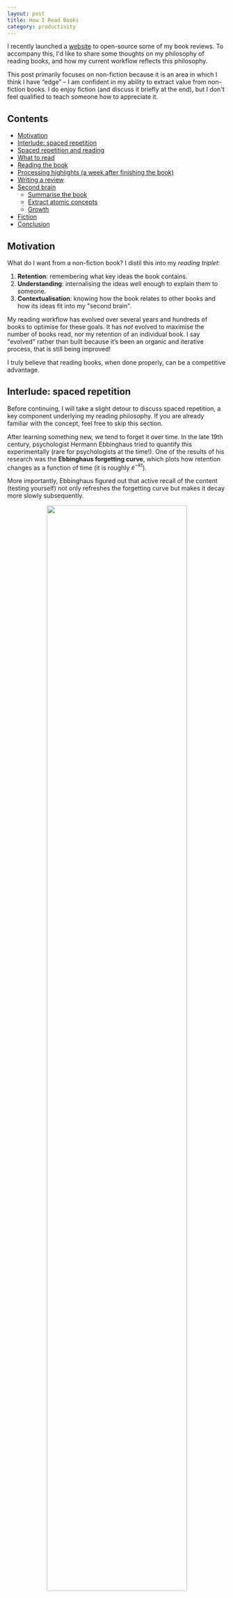 ```yaml
---
layout: post
title: How I Read Books
category: productivity
---
```


I recently launched a [website](https://robertreads.notion.site) to open-source some of my book reviews. To accompany this, I'd like to share some thoughts on my philosophy of reading books, and how my current workflow reflects this philosophy. 

<!--more-->

This post primarily focuses on non-fiction because it is an area in which I think I have “edge” – I am confident in my ability to extract value from non-fiction books. I do enjoy fiction (and discuss it briefly at the end), but I don't feel qualified to teach someone how to appreciate it.

## Contents

<!-- TOC -->
- [Motivation](#motivation)
- [Interlude: spaced repetition](#interlude-spaced-repetition)
- [Spaced repetition and reading](#spaced-repetition-and-reading)
- [What to read](#what-to-read)
- [Reading the book](#reading-the-book)
- [Processing highlights (a week after finishing the book)](#processing-highlights-a-week-after-finishing-the-book)
- [Writing a review](#writing-a-review)
- [Second brain](#second-brain)
    - [Summarise the book](#summarise-the-book)
    - [Extract atomic concepts](#extract-atomic-concepts)
    - [Growth](#growth)
- [Fiction](#fiction)
- [Conclusion](#conclusion)

<!-- /TOC -->

## Motivation

What do I want from a non-fiction book? I distil this into my *reading triplet*: 

1. **Retention**: remembering what key ideas the book contains.
2. **Understanding**: internalising the ideas well enough to explain them to someone.
3. **Contextualisation**: knowing how the book relates to other books and how its ideas fit into my "second brain".

My reading workflow has evolved over several years and hundreds of books to optimise for these goals. It has *not* evolved to maximise the number of books read, nor my retention of an individual book. I say "evolved" rather than built because it’s been an organic and iterative process, that is still being improved!

I truly believe that reading books, when done properly, can be a competitive advantage.

## Interlude: spaced repetition

Before continuing, I will take a slight detour to discuss spaced repetition, a key component underlying my reading philosophy. If you are already familiar with the concept, feel free to skip this section.

After learning something new, we tend to forget it over time. In the late 19th century, psychologist Hermann Ebbinghaus tried to quantify this experimentally (rare for psychologists at the time!). One of the results of his research was the **Ebbinghaus forgetting curve**, which plots how retention changes as a function of time (it is roughly $e^{-kt}$). 

More importantly, Ebbinghaus figured out that active recall of the content (testing yourself) not only refreshes the forgetting curve but makes it decay more slowly subsequently.

<center>
<img src="{{ site.imageurl }}reading/ebbinghaus.png" style="width:80%;"/>
<figcaption>Image from Bo Ae Chun</figcaption>
</center>

This leads to the idea of “spaced repetition” – refreshing your knowledge at particular intervals to maximise retention. Spaced repetition is the core philosophy of flashcard systems like Anki and RemNote, which I *heavily* relied on during my time at university and truly were a meaningful contributor to whatever academic success I may have had. 

## Spaced repetition and reading

How does the idea of spaced repetition apply to reading books? In a personal productivity workflow, repetition is a bad thing. It takes up time, adds no value, and should be automated away. But if *retention* is a variable for which you are optimising, repetition is a good thing. As such, my reading workflow is deliberately inefficient (more on this later).

This is why I refuse to use Blinkist or read summaries in place of reading books (despite being the kind of person who consumes youtube/podcasts at 1.5-2x speeds). In a typical non-fiction book, the author spends several chapters building up the thesis and providing motivation for it, with loads of examples along the way. The repetition aids retention and the examples help you contextualise the information. This philosophy also suggests that you shouldn’t necessarily read books in one sitting – so I typically choose to read several books in parallel rather than reading sequentially.

Note that while I would not use book summaries to replace books – they can be excellent *accompaniments*. In the spirit of spaced repetition, listening to Blinkist or reading a summary a couple of weeks after you’ve read the main book is a great way of recalling the core ideas of the book. 


## What to read

I use Goodreads to track all of my reading: books I want to read, am reading, and have read. 

I'm liberal when it comes to adding books to my "Want to Read" shelf: I add a book whenever someone gives me a recommendation, a book is referenced by people I respect, or I come across it randomly and it piques my interest. I've currently got about 100 books on this list. 

When I'm ready to start a new book, I look at the reading list and consider some of the following factors to decide what to read:

- Has the book been strongly recommended by credible people?
- Is the book being referenced by other books I've enjoyed? This was why I reluctantly read Taleb's books. 
- I keep a rough mental list of topics I'm interested in (e.g finance, decision making, science fiction). Any classics in these areas are always fair game. 
- If I've read a couple of books on the same topic in a row, I'll try to rotate to something else.
- It's important to sprinkle in some "rogue" books, completely unrelated to my interests. For example, I recently picked up a book on Danish interior design called *The Book of Hygge* (my review [here](https://robertreads.notion.site/robertreads/d1aa189b12e547799c3a5954b289cb5d?v=c344d511453b46eebace4671761ae631&p=a904e1e1348843e3be343ac2a1a8bc4a)).

Ultimately, I'm not as deliberate as I could be with book selection. I think it's fine to be somewhat organic because it allows your minds to explore "threads" and build connections. Perhaps more importantly, it ensures that reading remains an enjoyable activity. If you have a predefined list of books that you are making yourself read, it becomes a chore -- the most dangerous thing one could do in building a reading workflow is to become sick of reading. 

Once I've decided what to read, I create a blank Notion page for the book (literally just the title).

<center>
<img src="{{ site.imageurl }}reading/blank_hygge.png" style="width:80%;"/>
</center>

## Reading the book

As much as I love physical books, I read most of my books on Kindle. Even if I had a physical book, I would probably prefer to read it on Kindle (though I will sometimes get the physical copy to adorn my shelf!). The reason for this is the highlighting feature – I can’t understate how much of a game-changer this has been for me.

My guiding philosophy when making highlights is the “funnel”. I highlight very liberally when I’m reading the book:

- Interesting new concepts
- Good explanations for concepts that I was already familiar with
- Anything that feels like a good summary of a key idea
- Phrases I like (e.g particularly well-constructed sentences)
- Things that make me laugh
- Things I don’t understand

But highlighting something once doesn’t obligate me to care about it in future. In the subsequent stages of my reading workflow, I delete lots of highlights, winnowing them down to only the key ideas. 

While reading the book, I also make brief notes in the Notion page if something strikes me as a key idea (though I should be able to reconstruct this from my highlights). I also start thinking about the shape of my book review, though at this stage, the notes tend to be quite scattered.

<center>
<img src="{{ site.imageurl }}reading/hygge_rough.png" style="width:80%;"/>
</center>


## Processing highlights (a week after finishing the book)


After finishing the book, I let it rest for a while, focussing on one of the other books I’ve been concurrently reading, or just cracking on with other things in life. 

About a week later, I start processing the highlights. Firstly, I get the highlights from my Kindle onto my computer, using a little [python script](https://github.com/robertmartin8/kindleclippings) I wrote.

<center>
<img src="{{ site.imageurl }}reading/clippings_folder.png" style="width:80%;"/>
</center>

I then manually copy these highlights into Notion. Note: there are services like [clippings.io](http://clippings.io) or Readwise that can do all this for you, but I enjoy my hacky process and again, in the spirit of spaced repetition, the inefficiency of manually copying highlights isn't a bad thing.

At this point, in my Notion page for the book, I'll have some miscellaneous bullet points as well as a tonne of highlights. 

<center>
<img src="{{ site.imageurl }}reading/snowcrash_raw.png" style="width:80%;"/>
</center>

The next order of business is to go through the highlights, culling the redundancies. For example, I may have highlighted the author's first reference to a concept, only to realise that they offer a better summary at the end of the chapter. I only keep the latter. 

After doing this, I try to group the highlights into different themes. This is a difficult task because it requires you to think on a more abstract level about the key points in the book and how they link together. I am often unable to do it one go; I try for a bit, get frustrated and give up, then return later. I strongly believe that this process, though uncomfortable, significantly improves my understanding of the book. Moreover, it makes it much easier for me to find a specific idea months later. 

I also put in the effort to annotate some of the highlights, making a note of why it was impactful to me, what concept it reminds me of, what part of my life it applies to, etc. I use purple to emphasise certain parts of the highlight and write my annotations in italics below.

<center>
<img src="{{ site.imageurl }}reading/clean_highlights.png" style="width:80%;"/>
</center>

## Writing a review

Writing a review is one of the hardest parts of this process. It entails wrestling with the content and mulling over the categorised highlights to not only understand the concepts the author is presenting but to critically review their originality and how they fit in more broadly with other books.

I don't have much advice about writing reviews. It's something that comes with practice and having written 100+ reviews I still struggle. But for each review I try to include:

- The core idea of the book and maybe a couple of my favourite quotes
- How this book is similar/different to others in the genre
- Any interesting links I observed between this book and others (see the section on [Second brain](#second-brain) below)
- How much I enjoyed the book

At the end of this process, I post the book to Goodreads, and now to my review site as well.

These little things gamify the process, providing a little dopamine hit.  Remember – dopamine is the chemical for *wanting more*, not the chemical for satisfaction (that’s serotonin), so there's value in associating dopamine with something productive.

## Second brain

At this point, I have a book review and categorised highlights (see my [book reviews site](https://robertreads.notion.site/) for examples). To maximise the value I get from the book as per my reading triplet, I then try to integrate the book with my second brain.

A second brain is a network of concepts and ideas that are relevant to your life and interests. I run my second brain in [Obsidian](https://obsidian.md/). To fully describe my system would require a separate blog post (to come!), but it is loosely based on the Zettelkasten method, best described in Sonke Ahrens' book *How to Take Smart Notes* (my review [here](https://robertreads.notion.site/robertreads/d1aa189b12e547799c3a5954b289cb5d?v=c344d511453b46eebace4671761ae631&p=73d4990369204dabb865543214980788)).

Concretely, my process for integrating the book with my second brain is as follows:

1. Summarise the book
2. Extract atomic concepts
3. Growth

### Summarise the book

The goal is to distil the author’s core thesis (maybe with a couple of examples to aid memory) in your own words. The points should not be original, but it's important to use your own words, otherwise it is easy to copy-paste ideas without internalising them.

Below is an example of my summary for *Adaptive Markets* (my review [here](https://robertreads.notion.site/robertreads/d1aa189b12e547799c3a5954b289cb5d?v=c344d511453b46eebace4671761ae631&p=b406e6c2b4904444944f04b899944ba9)). I write this summary in Obsidian and sometimes duplicate it on my Notion site for the benefit of other readers.

<center>
<img src="{{ site.imageurl }}reading/adaptive_markets.png" style="width:70%;"/>
</center>


### Extract atomic concepts

My mental model is that a non-fiction book is made of concepts, examples, and commentary. The concepts can either be original to the author, or well-established. Examples are provided by the author to illustrate the concepts. In the commentary, the author discusses how those particular concepts relate to other ideas, or provides a critical perspective on those concepts.

My note-taking approach reflects this model. For example, I try to extract the concepts and examples into individual notes. This avoids unnecessary duplication because they often show up in other books. In the *Adaptive Markets* screenshot above, the purple text denotes a link to an individual note I've made. The *efficient markets hypothesis* is a concept discussed in several books, so I created an atomic note for it; the bottom-right of the screen shows all the books that point to this concept. Likewise, the *Gazzaniga split-brain experiment* is frequently used as an example in books on decision-making to illustrate our powers of rationalisation, so it deserves its own note. 

<center>
<img src="{{ site.imageurl }}reading/emh.png" style="width:100%;"/>
</center>

This approach also allows me to better understand how the concept fits in with the idea landscape, for example, by looking at Obsidian's graph view (in the top-right of the screenshot).


### Growth

Now that the book is in the second brain, the process doesn’t finish. It instead becomes a “seed” in the garden, whose nourishment is derived from linking it to other concepts.

Using the graph tool, I look through related notes -- book reviews, summaries of different web articles, ideas I've had -- to try and find links. For example, after reading *Ask Your Developer*, a book about managing software firms written by Twilio CEO Jeff Lawson (my review [here](https://robertreads.notion.site/robertreads/d1aa189b12e547799c3a5954b289cb5d?v=c344d511453b46eebace4671761ae631&p=a96677f597174b958a43d9db477787e2)), I noticed that there were some interesting links to the design of decentralised systems, and therefore a link to German military strategy (*auftragstaktik*). I add these ideas to the summary page, or if they are meaningful enough, create a separate note for them. 

<center>
<img src="{{ site.imageurl }}reading/askyourdev.png" style="width:60%;"/>
</center>

This is the key to building $O(N^2)$ knowledge growth – each incremental piece of content you consume has *N* other ideas/atoms/sources to connect to.

A key part of growth is discussion! Nothing sharpens your understanding of a book, highlights your misunderstandings, or inspires new ideas like a discussion with someone else. They don’t need to have read the book -- the process of trying to convey the key message of the book to someone else really helps your mind distil it, as per the Feynman method. Oftentimes after discussing a book with my friends I'll come back and modify my summary to reflect newfound understanding.

## Fiction

There are several reasons to read fiction. 

Firstly, for "culture". A cynical take is that the only purpose of reading the classics is to tell people you’ve read them. To be fully honest this used to be a source of motivation for me, but I tend to have a more mature approach: it's important to read classic/popular books so that you can understand references, and so that you can enrich conversations by pointing out a parallel to a well-known tale. 

Secondly, fiction books often do a good job of illustrating philosophical concepts. Rather than reading a political philosophy textbook to learn the definition of an authoritarian state, you could instead read a dystopian classic. *1984*, *Brave New World*, and *Fahrenheit 451* give three completely different perspectives on an authoritarian state; having read all three allows you to make intelligent commentary on what characteristics the real world shares with each of them, and perhaps even gain insight into where we may be headed. I have learnt more about Japanese history from reading fiction (e.g the work of [Yukio Mishima](https://robertreads.notion.site/robertreads/d1aa189b12e547799c3a5954b289cb5d?v=c344d511453b46eebace4671761ae631&p=72aa32e8aa054352a145b732e7cf5b97)), more about Russian history from reading Dostoevsky, than I would have learnt from non-fiction history books. My perspectives on AI, technology, and the long term future of humanity have been influenced by science fiction. 

The last reason, of course, is for the entertainment value. This is purely subjective, but I think reading fiction books provides a different kind of entertainment to watching TV. It requires more effort but can provide deeper appreciation. In any case, it's not a binary decision: one should read fiction books and watch TV!

## Conclusion

My processes are in "perpetual beta" (a concept from [Superforecasting](https://robertreads.notion.site/Superforecasting-7e68c63d4aa94ba4a0748ec0a1a78952) by Philip Tetlock) -- I'm constantly trying to improve my system for reading books. For example, I'm terrible at giving up books; I feel a kind of petty competition where I refuse to let the author "defeat me", so once I start a book I feel obliged to finish it. This is clearly suboptimal -- there are poorly written books out there and I could unlock a lot of value by giving up and starting a better one. To improve on this, as part of my 2022 reading goals, I have resolved to give up a certain number of books.

The last thing I’ll say is that (to paraphrase Orwell) you should ignore all of this advice sooner than do something barbarous -- not reading! Even reading books without making highlights or taking notes is valuable; I didn’t really make highlights or take notes for the first couple of hundred books I read, and while I certainly would have gotten far more out of them had I applied my current workflow, I don’t regret reading those books. 
